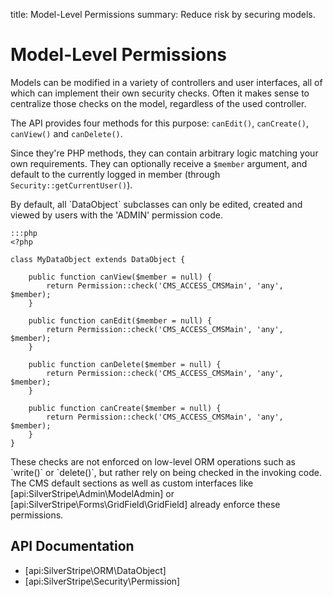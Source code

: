 title: Model-Level Permissions
summary: Reduce risk by securing models.

# Model-Level Permissions

Models can be modified in a variety of controllers and user interfaces, all of which can implement their own security 
checks. Often it makes sense to centralize those checks on the model, regardless of the used controller.

The API provides four methods for this purpose: `canEdit()`, `canCreate()`, `canView()` and `canDelete()`.

Since they're PHP methods, they can contain arbitrary logic matching your own requirements. They can optionally receive 
a `$member` argument, and default to the currently logged in member (through `Security::getCurrentUser()`).

<div class="notice" markdown="1">
By default, all `DataObject` subclasses can only be edited, created and viewed by users with the 'ADMIN' permission 
code.
</div>

	:::php
	<?php

	class MyDataObject extends DataObject {
	
		public function canView($member = null) {
			return Permission::check('CMS_ACCESS_CMSMain', 'any', $member);
		}

		public function canEdit($member = null) {
			return Permission::check('CMS_ACCESS_CMSMain', 'any', $member);
		}

		public function canDelete($member = null) {
			return Permission::check('CMS_ACCESS_CMSMain', 'any', $member);
		}

		public function canCreate($member = null) {
			return Permission::check('CMS_ACCESS_CMSMain', 'any', $member);
		}
	}

<div class="alert" markdown="1">
These checks are not enforced on low-level ORM operations such as `write()` or `delete()`, but rather rely on being 
checked in the invoking code. The CMS default sections as well as custom interfaces like [api:SilverStripe\Admin\ModelAdmin] or 
[api:SilverStripe\Forms\GridField\GridField] already enforce these permissions.
</div>

## API Documentation

* [api:SilverStripe\ORM\DataObject]
* [api:SilverStripe\Security\Permission]